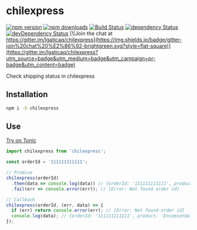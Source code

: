 # chilexpress

[![npm version](https://img.shields.io/npm/v/chilexpress.svg?style=flat-square)](https://www.npmjs.com/package/chilexpress)
[![npm downloads](https://img.shields.io/npm/dm/chilexpress.svg?style=flat-square)](https://www.npmjs.com/package/chilexpress)
[![Build Status](https://img.shields.io/travis/lgaticaq/chilexpress.svg?style=flat-square)](https://travis-ci.org/lgaticaq/chilexpress)
[![dependency Status](https://img.shields.io/david/lgaticaq/chilexpress.svg?style=flat-square)](https://david-dm.org/lgaticaq/chilexpress#info=dependencies)
[![devDependency Status](https://img.shields.io/david/dev/lgaticaq/chilexpress.svg?style=flat-square)](https://david-dm.org/lgaticaq/chilexpress#info=devDependencies)
[![Join the chat at https://gitter.im/lgaticaq/chilexpress](https://img.shields.io/badge/gitter-join%20chat%20%E2%86%92-brightgreen.svg?style=flat-square)](https://gitter.im/lgaticaq/chilexpress?utm_source=badge&utm_medium=badge&utm_campaign=pr-badge&utm_content=badge)

Check shipping status in chilexpress

## Installation

```bash
npm i -S chilexpress
```

## Use

[Try on Tonic](https://tonicdev.com/npm/chilexpress)
```js
import chilexpress from 'chilexpress';

const orderId = '111111111111';

// Promise
chilexpress(orderId)
  .then(data => console.log(data)) // {orderId: '111111111111', product: 'Encomienda', service: 'Dia Habil Siguiente', status: 'En Proceso De Despacho', isDeliveried: false, history: [{datetime: Mon Dec 28 2015 11:31:00 GMT+0000 (UTC), activity: 'En Proceso De Despacho'}, ...]}
  .fail(err => console.error(err)); // [Error: Not found order id]

// Callback
chilexpress(orderId, (err, data) => {
  if (err) return console.error(err); // [Error: Not found order id]
  console.log(data); // {orderId: '111111111111', product: 'Encomienda', service: 'Dia Habil Siguiente', status: 'En Proceso De Despacho', isDeliveried: false, history: [{datetime: Mon Dec 28 2015 11:31:00 GMT+0000 (UTC), activity: 'En Proceso De Despacho'}, ...]}
});
```
